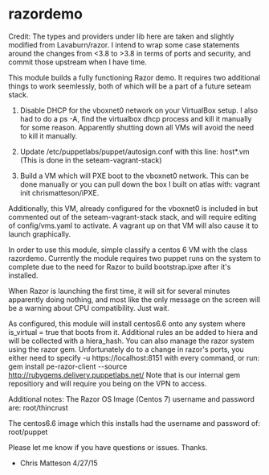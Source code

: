 # razordemo

Credit: The types and providers under lib here are taken and slightly modified
from Lavaburn/razor.  I intend to wrap some case statements around the changes
from <3.8 to >3.8 in terms of ports and security, and commit those upstream
when I have time.

This module builds a fully functioning Razor demo.  It requires two additional
things to work seemlessly, both of which will be a part of a future seteam stack.

1) Disable DHCP for the vboxnet0 network on your VirtualBox setup.  I also had
to do a ps -A, find the virtualbox dhcp process and kill it manually for some
reason.  Apparently shutting down all VMs will avoid the need to kill it manually.

2) Update /etc/puppetlabs/puppet/autosign.conf with this line:
host*.vm (This is done in the seteam-vagrant-stack)

3) Build a VM which will PXE boot to the vboxnet0 network.  This can be done
manually or you can pull down the box I built on atlas with:
vagrant init chrismatteson/iPXE.

Additionally, this VM, already configured for the vboxnet0 is included in but
commented out of the seteam-vagrant-stack stack, and will require editing of
config/vms.yaml to activate.  A vagrant up on that VM will also cause it to
launch graphically.


In order to use this module, simple classify a centos 6 VM with the class razordemo.
Currently the module requires two puppet runs on the system to complete due to
the need for Razor to build bootstrap.ipxe after it's installed. 

When Razor is launching the first time, it will sit for several minutes apparently
doing nothing, and most like the only message on the screen will be a warning about
CPU compatibility.  Just wait.

As configured, this module will install centos6.6 onto any system where
is_virtual = true that boots from it.  Additional rules an be added to hiera and
will be collected with a hiera_hash.  You can also manage the razor system using the
razor gem.  Unfortunately do to a change in razor's ports, you either need to specify
-u https://localhost:8151 with every command, or run:
gem install pe-razor-client --source http://rubygems.delivery.puppetlabs.net/
Note that is our internal gem repositiory and will require you being on the VPN to
access.

Additional notes:
The Razor OS Image (Centos 7) username and password are:
root/thincrust

The centos6.6 image which this installs had the username and password of:
root/puppet

Please let me know if you have questions or issues.  Thanks.

- Chris Matteson 4/27/15
